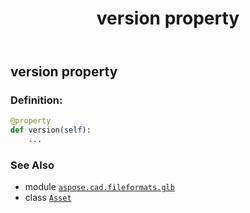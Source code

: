 ﻿---
title: version property
second_title: Aspose.CAD for Python via .NET API References
description: 
type: docs
weight: 90
url: /python-net/aspose.cad.fileformats.glb/asset/version/
is_root: false
---

## version property

### Definition:
```python
@property
def version(self):
    ...
```

### See Also
* module [`aspose.cad.fileformats.glb`](../../)
* class [`Asset`](/cad/python-net/aspose.cad.fileformats.glb/asset)
